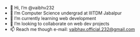 - 👋 Hi, I’m @vaibhv232
- 👀 I’m Computer Science undergrad at IIITDM Jabalpur
- 🌱 I’m currently learning web development
- 💞️ I’m looking to collaborate on web dev projects
- 📫 Reach me though e-mail: vaibhav.official.232@gmail.com

<!---
vaibhv232/vaibhv232 is a ✨ special ✨ repository because its `README.md` (this file) appears on your GitHub profile.
You can click the Preview link to take a look at your changes.
--->
